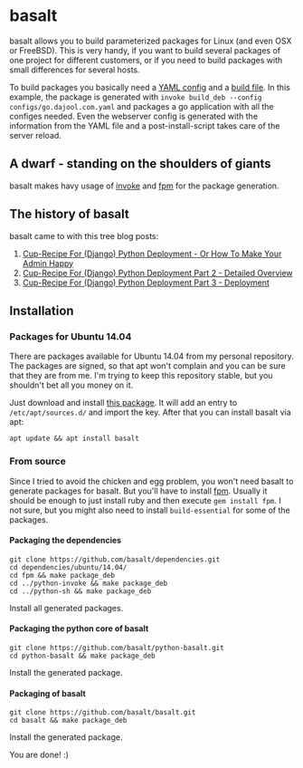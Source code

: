 # basalt

basalt allows you to build parameterized packages for Linux (and even OSX or FreeBSD). This is very handy, if you want to build several packages of one project for different customers, or if you need to build packages with small differences for several hosts.

To build packages you basically need a [YAML config](https://github.com/basalt/go-get-a-martini-bottle/blob/master/hello_martini/configs/go.dajool.com.yaml) and a [build file](https://github.com/basalt/go-get-a-martini-bottle/blob/master/hello_martini/tasks.py). In this example, the package is generated with `invoke build_deb --config configs/go.dajool.com.yaml` and packages a go application with all the configes needed. Even the webserver config is generated with the information from the YAML file and a post-install-script takes care of the server reload.

## A dwarf - standing on the shoulders of giants

basalt makes havy usage of [invoke](https://github.com/pyinvoke/invoke) and [fpm](https://github.com/jordansissel/fpm/wiki) for the package generation.

## The history of basalt

basalt came to with this tree blog posts:

1. [Cup-Recipe For (Django) Python Deployment - Or How To Make Your Admin Happy](https://brejoc.com/cup-recipe-for-django-python-deployment-or-how-to-make-your-admin-happy/)
2. [Cup-Recipe For (Django) Python Deployment Part 2 - Detailed Overview](https://brejoc.com/cup-recipe-for-django-python-deployment-part-2-detailed-overview/)
3. [Cup-Recipe For (Django) Python Deployment Part 3 - Deployment](https://brejoc.com/cup-recipe-for-django-python-deployment-part-3-deployment/)



## Installation

### Packages for Ubuntu 14.04

There are packages available for Ubuntu 14.04 from my personal repository. The packages are signed, so that apt won't complain and you can be sure that they are from me. I'm trying to keep this repository stable, but you shouldn't bet all you money on it.

Just download and install [this package](http://pelicanbay.de/pool/main/p/pelicanbay-apt-repository/pelicanbay-apt-repository_0.1_all.deb). It will add an entry to `/etc/apt/sources.d/` and import the key. After that you can install basalt via apt:

`apt update && apt install basalt`

### From source

Since I tried to avoid the chicken and egg problem, you won't need basalt to generate packages for basalt. But you'll have to install [fpm](https://github.com/jordansissel/fpm). Usually it should be enough to just install ruby and then execute `gem install fpm`. I not sure, but you might also need to install `build-essential` for some of the packages.

#### Packaging the dependencies

`git clone https://github.com/basalt/dependencies.git`  
`cd dependencies/ubuntu/14.04/`  
`cd fpm && make package_deb`  
`cd ../python-invoke && make package_deb`  
`cd ../python-sh && make package_deb`  

Install all generated packages.

#### Packaging the python core of basalt

`git clone https://github.com/basalt/python-basalt.git`  
`cd python-basalt && make package_deb` 

Install the generated package.

#### Packaging of basalt

`git clone https://github.com/basalt/basalt.git`  
`cd basalt && make package_deb`  

Install the generated package.

You are done! :)
